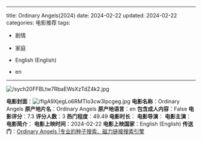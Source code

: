 
---
title: Ordinary Angels(2024)
date: 2024-02-22
updated: 2024-02-22
categories: 电影推荐
tags:

- 剧情
- 家庭

- English (English)
- en
---

<img src="https://image.tmdb.org/t/p/original/sych20FFBLtw7RbaEWsXzTdZ4k2.jpg" alt="/sych20FFBLtw7RbaEWsXzTdZ4k2.jpg" title="/sych20FFBLtw7RbaEWsXzTdZ4k2.jpg">

**电影封面**：<img src="https://image.tmdb.org/t/p/w200/flgA9XjegLo6RMTIo3cw3lpcgeg.jpg" alt="/flgA9XjegLo6RMTIo3cw3lpcgeg.jpg" title="/flgA9XjegLo6RMTIo3cw3lpcgeg.jpg">
**电影名称**：Ordinary Angels
**原产地片名**：Ordinary Angels
**原产地语言**：en
**包含成人内容**：False
**电影评分**：7.3
**评分人数**：3
**热门程度**：49.49
**电影时长**：
**电影导演**：
**电影主演**：
**电影简介**：
**电影上映时间**：2024-02-22
**电影上映国家**：English (English)
**传送门**：[Ordinary Angels |专业的种子搜索、磁力链接搜索引擎](https://movie.amd794.com:2083/?search=Ordinary%20Angels&ordering=&mode=match_phrase&page_size=10&page=1)

